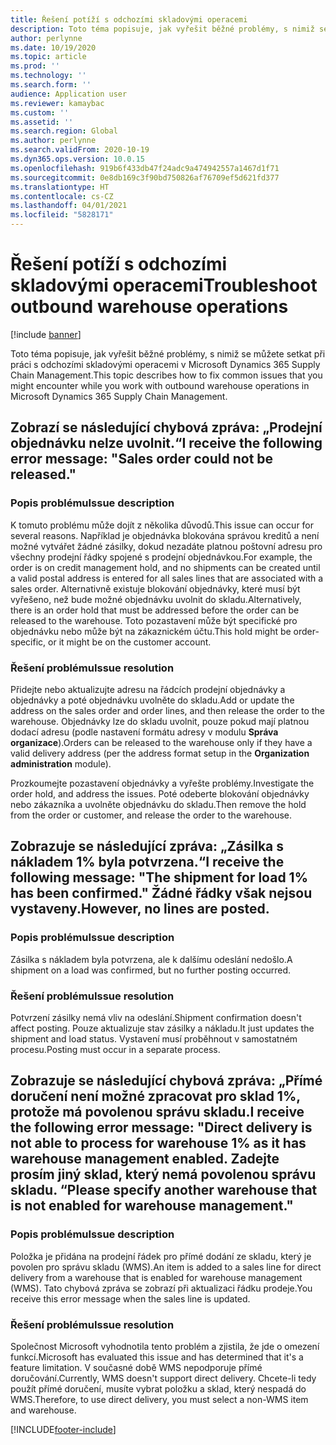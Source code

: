 ```yaml
---
title: Řešení potíží s odchozími skladovými operacemi
description: Toto téma popisuje, jak vyřešit běžné problémy, s nimiž se můžete setkat při práci s odchozími skladovými operacemi v Microsoft Dynamics 365 Supply Chain Management.
author: perlynne
ms.date: 10/19/2020
ms.topic: article
ms.prod: ''
ms.technology: ''
ms.search.form: ''
audience: Application user
ms.reviewer: kamaybac
ms.custom: ''
ms.assetid: ''
ms.search.region: Global
ms.author: perlynne
ms.search.validFrom: 2020-10-19
ms.dyn365.ops.version: 10.0.15
ms.openlocfilehash: 919b6f433db47f24adc9a474942557a1467d1f71
ms.sourcegitcommit: 0e8db169c3f90bd750826af76709ef5d621fd377
ms.translationtype: HT
ms.contentlocale: cs-CZ
ms.lasthandoff: 04/01/2021
ms.locfileid: "5828171"
---
```

# <a name="troubleshoot-outbound-warehouse-operations"></a><span data-ttu-id="af176-103">Řešení potíží s odchozími skladovými operacemi</span><span class="sxs-lookup"><span data-stu-id="af176-103">Troubleshoot outbound warehouse operations</span></span>

[!include [banner](../includes/banner.md)]

<span data-ttu-id="af176-104">Toto téma popisuje, jak vyřešit běžné problémy, s nimiž se můžete setkat při práci s odchozími skladovými operacemi v Microsoft Dynamics 365 Supply Chain Management.</span><span class="sxs-lookup"><span data-stu-id="af176-104">This topic describes how to fix common issues that you might encounter while you work with outbound warehouse operations in Microsoft Dynamics 365 Supply Chain Management.</span></span>

## <a name="i-receive-the-following-error-message-sales-order-could-not-be-released"></a><span data-ttu-id="af176-105">Zobrazí se následující chybová zpráva: „Prodejní objednávku nelze uvolnit.“</span><span class="sxs-lookup"><span data-stu-id="af176-105">I receive the following error message: "Sales order could not be released."</span></span>

### <a name="issue-description"></a><span data-ttu-id="af176-106">Popis problému</span><span class="sxs-lookup"><span data-stu-id="af176-106">Issue description</span></span>

<span data-ttu-id="af176-107">K tomuto problému může dojít z několika důvodů.</span><span class="sxs-lookup"><span data-stu-id="af176-107">This issue can occur for several reasons.</span></span> <span data-ttu-id="af176-108">Například je objednávka blokována správou kreditů a není možné vytvářet žádné zásilky, dokud nezadáte platnou poštovní adresu pro všechny prodejní řádky spojené s prodejní objednávkou.</span><span class="sxs-lookup"><span data-stu-id="af176-108">For example, the order is on credit management hold, and no shipments can be created until a valid postal address is entered for all sales lines that are associated with a sales order.</span></span> <span data-ttu-id="af176-109">Alternativně existuje blokování objednávky, které musí být vyřešeno, než bude možné objednávku uvolnit do skladu.</span><span class="sxs-lookup"><span data-stu-id="af176-109">Alternatively, there is an order hold that must be addressed before the order can be released to the warehouse.</span></span> <span data-ttu-id="af176-110">Toto pozastavení může být specifické pro objednávku nebo může být na zákaznickém účtu.</span><span class="sxs-lookup"><span data-stu-id="af176-110">This hold might be order-specific, or it might be on the customer account.</span></span>

### <a name="issue-resolution"></a><span data-ttu-id="af176-111">Řešení problému</span><span class="sxs-lookup"><span data-stu-id="af176-111">Issue resolution</span></span>

<span data-ttu-id="af176-112">Přidejte nebo aktualizujte adresu na řádcích prodejní objednávky a objednávky a poté objednávku uvolněte do skladu.</span><span class="sxs-lookup"><span data-stu-id="af176-112">Add or update the address on the sales order and order lines, and then release the order to the warehouse.</span></span> <span data-ttu-id="af176-113">Objednávky lze do skladu uvolnit, pouze pokud mají platnou dodací adresu (podle nastavení formátu adresy v modulu **Správa organizace**).</span><span class="sxs-lookup"><span data-stu-id="af176-113">Orders can be released to the warehouse only if they have a valid delivery address (per the address format setup in the **Organization administration** module).</span></span>

<span data-ttu-id="af176-114">Prozkoumejte pozastavení objednávky a vyřešte problémy.</span><span class="sxs-lookup"><span data-stu-id="af176-114">Investigate the order hold, and address the issues.</span></span> <span data-ttu-id="af176-115">Poté odeberte blokování objednávky nebo zákazníka a uvolněte objednávku do skladu.</span><span class="sxs-lookup"><span data-stu-id="af176-115">Then remove the hold from the order or customer, and release the order to the warehouse.</span></span>

## <a name="i-receive-the-following-message-the-shipment-for-load-1-has-been-confirmed-however-no-lines-are-posted"></a><span data-ttu-id="af176-116">Zobrazuje se následující zpráva: „Zásilka s nákladem 1% byla potvrzena.“</span><span class="sxs-lookup"><span data-stu-id="af176-116">I receive the following message: "The shipment for load 1% has been confirmed."</span></span> <span data-ttu-id="af176-117">Žádné řádky však nejsou vystaveny.</span><span class="sxs-lookup"><span data-stu-id="af176-117">However, no lines are posted.</span></span>

### <a name="issue-description"></a><span data-ttu-id="af176-118">Popis problému</span><span class="sxs-lookup"><span data-stu-id="af176-118">Issue description</span></span>

<span data-ttu-id="af176-119">Zásilka s nákladem byla potvrzena, ale k dalšímu odeslání nedošlo.</span><span class="sxs-lookup"><span data-stu-id="af176-119">A shipment on a load was confirmed, but no further posting occurred.</span></span>

### <a name="issue-resolution"></a><span data-ttu-id="af176-120">Řešení problému</span><span class="sxs-lookup"><span data-stu-id="af176-120">Issue resolution</span></span>

<span data-ttu-id="af176-121">Potvrzení zásilky nemá vliv na odeslání.</span><span class="sxs-lookup"><span data-stu-id="af176-121">Shipment confirmation doesn't affect posting.</span></span> <span data-ttu-id="af176-122">Pouze aktualizuje stav zásilky a nákladu.</span><span class="sxs-lookup"><span data-stu-id="af176-122">It just updates the shipment and load status.</span></span> <span data-ttu-id="af176-123">Vystavení musí proběhnout v samostatném procesu.</span><span class="sxs-lookup"><span data-stu-id="af176-123">Posting must occur in a separate process.</span></span>

## <a name="i-receive-the-following-error-message-direct-delivery-is-not-able-to-process-for-warehouse-1-as-it-has-warehouse-management-enabled-please-specify-another-warehouse-that-is-not-enabled-for-warehouse-management"></a><span data-ttu-id="af176-124">Zobrazuje se následující chybová zpráva: „Přímé doručení není možné zpracovat pro sklad 1%, protože má povolenou správu skladu.</span><span class="sxs-lookup"><span data-stu-id="af176-124">I receive the following error message: "Direct delivery is not able to process for warehouse 1% as it has warehouse management enabled.</span></span> <span data-ttu-id="af176-125">Zadejte prosím jiný sklad, který nemá povolenou správu skladu. “</span><span class="sxs-lookup"><span data-stu-id="af176-125">Please specify another warehouse that is not enabled for warehouse management."</span></span>

### <a name="issue-description"></a><span data-ttu-id="af176-126">Popis problému</span><span class="sxs-lookup"><span data-stu-id="af176-126">Issue description</span></span>

<span data-ttu-id="af176-127">Položka je přidána na prodejní řádek pro přímé dodání ze skladu, který je povolen pro správu skladu (WMS).</span><span class="sxs-lookup"><span data-stu-id="af176-127">An item is added to a sales line for direct delivery from a warehouse that is enabled for warehouse management (WMS).</span></span> <span data-ttu-id="af176-128">Tato chybová zpráva se zobrazí při aktualizaci řádku prodeje.</span><span class="sxs-lookup"><span data-stu-id="af176-128">You receive this error message when the sales line is updated.</span></span> 

### <a name="issue-resolution"></a><span data-ttu-id="af176-129">Řešení problému</span><span class="sxs-lookup"><span data-stu-id="af176-129">Issue resolution</span></span>

<span data-ttu-id="af176-130">Společnost Microsoft vyhodnotila tento problém a zjistila, že jde o omezení funkcí.</span><span class="sxs-lookup"><span data-stu-id="af176-130">Microsoft has evaluated this issue and has determined that it's a feature limitation.</span></span> <span data-ttu-id="af176-131">V současné době WMS nepodporuje přímé doručování.</span><span class="sxs-lookup"><span data-stu-id="af176-131">Currently, WMS doesn't support direct delivery.</span></span> <span data-ttu-id="af176-132">Chcete-li tedy použít přímé doručení, musíte vybrat položku a sklad, který nespadá do WMS.</span><span class="sxs-lookup"><span data-stu-id="af176-132">Therefore, to use direct delivery, you must select a non-WMS item and warehouse.</span></span>


[!INCLUDE[footer-include](../../includes/footer-banner.md)]